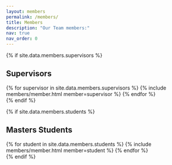 ```yaml
---
layout: members
permalink: /members/
title: Members
description: "Our Team members:"
nav: true
nav_order: 0
---
```


<!-- Empty page content; the layout will handle the display -->

<!-- Display supervisors -->
{% if site.data.members.supervisors %}
## Supervisors
<div class="members-list">
  {% for supervisor in site.data.members.supervisors %}
    {% include members/member.html member=supervisor %}
  {% endfor %}
</div>
{% endif %}

<!-- Display Masters Students -->
{% if site.data.members.students %}
## Masters Students
<div class="members-list">
  {% for student in site.data.members.students %}
    {% include members/member.html member=student %}
  {% endfor %}
</div>
{% endif %}
